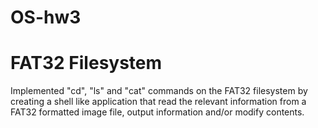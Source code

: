 # OS-hw3
# FAT32 Filesystem

Implemented "cd", "ls" and "cat" commands on the FAT32 filesystem by creating a shell like application that read the relevant information from a FAT32 formatted image file, output information and/or modify contents.
